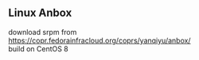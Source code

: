 ## Linux Anbox  

download srpm from https://copr.fedorainfracloud.org/coprs/yanqiyu/anbox/  
build on CentOS 8  
